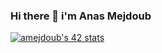 ### Hi there 👋 i'm Anas Mejdoub
<a href="https://github.com/oakoudad/badge42"><img src="https://badge.mediaplus.ma/greenbinary/amejdoub" alt="amejdoub's 42 stats" /></a>
<!--
**22meej/22meej** is a ✨ _special_ ✨ repository because its `README.md` (this file) appears on your GitHub profile.

Here are some ideas to get you started:

- 🔭 I’m currently working on ...
- 🌱 I’m currently learning ...
- 👯 I’m looking to collaborate on ...
- 🤔 I’m looking for help with ...
- 💬 Ask me about ...
- 📫 How to reach me: ...
- 😄 Pronouns: ...
- ⚡ Fun fact: ...
-->
